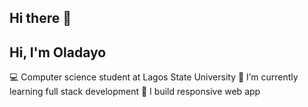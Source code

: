 ## Hi there 👋

## Hi, I'm Oladayo

💻 Computer science student at Lagos State University
🌱 I’m currently learning full stack development
🔭 I build responsive web app

